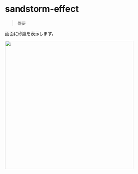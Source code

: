# sandstorm-effect

> 概要

画面に砂嵐を表示します。

<img src="https://github.com/gon-siege/unity-ugui-posteffehttps://github.com/gon-siege/unity-ugui-posteffect/blob/master/Sample/SandStorm/SandStorm.mov.gif" width="420">
